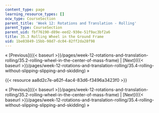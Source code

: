 ```yaml
---
content_type: page
learning_resource_types: []
ocw_type: CourseSection
parent_title: 'Week 12: Rotations and Translation - Rolling'
parent_type: CourseSection
parent_uid: fbf76190-d89e-eed2-930e-51f9ac3bf2a6
title: 35.3 Rolling Wheel in the Ground Frame
uid: 1be03849-15bb-98d7-dc04-82ff2da28f98
---
```


« [Previous]({{< baseurl >}}/pages/week-12-rotations-and-translation-rolling/35.2-rolling-wheel-in-the-center-of-mass-frame) | [Next]({{< baseurl >}}/pages/week-12-rotations-and-translation-rolling/35.4-rolling-without-slipping-slipping-and-skidding) »

{{< resource aa8d2c7e-a62f-4ac4-83d6-f3496a3423f0 >}}

« [Previous]({{< baseurl >}}/pages/week-12-rotations-and-translation-rolling/35.2-rolling-wheel-in-the-center-of-mass-frame) | [Next]({{< baseurl >}}/pages/week-12-rotations-and-translation-rolling/35.4-rolling-without-slipping-slipping-and-skidding) »
